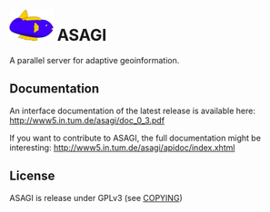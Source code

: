 ![logo](documentation/images/asagi.png "ASAGI") ASAGI
=====================================================

A parallel server for adaptive geoinformation.

Documentation
-------------

An interface documentation of the latest release is available here:
http://www5.in.tum.de/asagi/doc_0_3.pdf

If you want to contribute to ASAGI, the full documentation might be interesting:
http://www5.in.tum.de/asagi/apidoc/index.xhtml

License
-------

ASAGI is release under GPLv3 (see [COPYING](COPYING))
